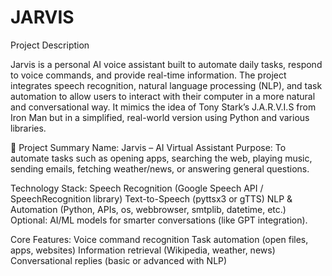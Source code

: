 # JARVIS
Project Description
 
Jarvis is a personal AI voice assistant built to automate daily tasks, respond to voice commands, and provide real-time information. The project integrates speech recognition, natural language processing (NLP), and task automation to allow users to interact with their computer in a more natural and conversational way.
It mimics the idea of Tony Stark’s J.A.R.V.I.S from Iron Man but in a simplified, real-world version using Python and various libraries.

🔹 Project Summary
Name: Jarvis – AI Virtual Assistant
Purpose: To automate tasks such as opening apps, searching the web, playing music, sending emails, fetching weather/news, or answering general questions.

Technology Stack: 
Speech Recognition (Google Speech API / SpeechRecognition library)
Text-to-Speech (pyttsx3 or gTTS)
NLP & Automation (Python, APIs, os, webbrowser, smtplib, datetime, etc.) 
Optional: AI/ML models for smarter conversations (like GPT integration).

Core Features:
Voice command recognition
Task automation (open files, apps, websites)
Information retrieval (Wikipedia, weather, news)
Conversational replies (basic or advanced with NLP)
